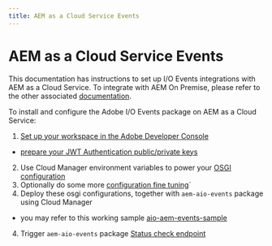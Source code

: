 ```yaml
---
title: AEM as a Cloud Service Events
---
```


# AEM as a Cloud Service Events

This documentation has instructions to set up I/O Events integrations with AEM as a Cloud Service.
To integrate with AEM On Premise, please refer to the other associated [documentation](aem_on_premise_install.md).

To install and configure the Adobe I/O Events package on AEM as a Cloud Service:

1. [Set up your workspace in the Adobe Developer Console](aem_console_setup.md)
  * [prepare your JWT Authentication public/private keys](aem_key_setup.md)
2. Use Cloud Manager environment variables to power your [OSGI configuration](aem_workspace_setup.md)
3. Optionally do some more [configuration fine tuning](aem_advanced_configurations.md)`
4. Deploy these osgi configurations, together with `aem-aio-events` package using Cloud Manager
  * you may refer to this working sample [aio-aem-events-sample](https://github.com/francoisledroff/aio-aem-events-sample)
4. Trigger `aem-aio-events` package [Status check endpoint](aem_status_check.md)

